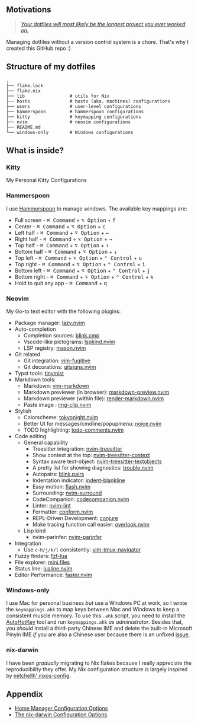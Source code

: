 ## Motivations
> [*Your dotfiles will most likely be the longest project you ever worked on.*](https://www.anishathalye.com/2014/08/03/managing-your-dotfiles/)

Managing dotfiles without a version control system is a chore. That's why I created this GitHub repo :)

## Structure of my dotfiles

```
.
├── flake.lock
├── flake.nix
├── lib                 # utils for Nix
├── hosts               # hosts (aka. machines) configurations
├── users               # user-level configurations
├── hammerspoon         # hammerspoon configurations
├── kitty               # keymapping configurations
├── nvim                # neovim configurations
├── README.md
└── windows-only        # Windows configurations

```
## What is inside?
### Kitty
My Personal Kitty Configurations
### Hammerspoon
I use [Hammerspoon](https://www.hammerspoon.org/) to manage windows. The available key mappings are:
- Full screen  - <kbd>⌘ Command</kbd> + <kbd>⌥ Option</kbd> + <kbd>f</kdb>
- Center       - <kbd>⌘ Command</kbd> + <kbd>⌥ Option</kbd> + <kbd>c</kdb>
- Left half    - <kbd>⌘ Command</kbd> + <kbd>⌥ Option</kbd> + <kbd>←</kdb>
- Right half   - <kbd>⌘ Command</kbd> + <kbd>⌥ Option</kbd> + <kbd>→</kdb>
- Top half     - <kbd>⌘ Command</kbd> + <kbd>⌥ Option</kbd> + <kbd>↑</kdb>
- Bottom half  - <kbd>⌘ Command</kbd> + <kbd>⌥ Option</kbd> + <kbd>↓</kdb>
- Top left     - <kbd>⌘ Command</kbd> + <kbd>⌥ Option</kbd> + <kbd>⌃ Control</kbd> + <kbd>u</kdb>
- Top right    - <kbd>⌘ Command</kbd> + <kbd>⌥ Option</kbd> + <kbd>⌃ Control</kbd> + <kbd>i</kdb>
- Bottom left  - <kbd>⌘ Command</kbd> + <kbd>⌥ Option</kbd> + <kbd>⌃ Control</kbd> + <kbd>j</kdb>
- Bottom right - <kbd>⌘ Command</kbd> + <kbd>⌥ Option</kbd> + <kbd>⌃ Control</kbd> + <kbd>k</kdb>
- Hold to quit any app - <kbd>⌘ Command</kbd> + <kbd>q</kbd>
### Neovim
My Go-to text editor with the following plugins:
- Package manager: [lazy.nvim](https://github.com/folke/lazy.nvim)
- Auto-completion 
    - Completion sources: [blink.cmp](https://github.com/saghen/blink.cmp)
    - Vscode-like pictograms: [lspkind.nvim](https://github.com/onsails/lspkind.nvim)
    - LSP registry: [mason.nvim](https://github.com/williamboman/mason.nvim)
- Git related
    - Git integration: [vim-fugitive](https://github.com/tpope/vim-fugitive)
    - Git decorations: [gitsigns.nvim](https://github.com/lewis6991/gitsigns.nvim)
- Typst tools: [tinymist](https://github.com/Myriad-Dreamin/tinymist?tab=readme-ov-file)
- Markdown tools:
    - Markdown: [vim-markdown](https://github.com/preservim/vim-markdown)
    - Markdown previewer (in browser): [markdown-preview.nvim](https://github.com/iamcco/markdown-preview.nvim)
    - Markdown previewer (within file): [render-markdown.nvim](https://github.com/MeanderingProgrammer/render-markdown.nvim)
    - Paste image : [img-clip.nvim](https://github.com/HakonHarnes/img-clip.nvim)
- Stylish
    - Colorscheme: [tokyonight.nvim](https://github.com/folke/tokyonight.nvim)
    - Better UI for messages/cmdline/popupmenu: [noice.nvim](https://github.com/folke/noice.nvim)
    - TODO highlighting: [todo-comments.nvim](https://github.com/folke/todo-comments.nvim?tab=readme-ov-file)
- Code editing
    - General capability
        - Treesitter integration: [nvim-treesitter](https://github.com/nvim-treesitter/nvim-treesitter)
        - Show context at the top: [nvim-treesitter-context](https://github.com/nvim-treesitter/nvim-treesitter-context)
        - Syntax aware text-object: [nvim-treesitter-textobjects](https://github.com/nvim-treesitter/nvim-treesitter-textobjects)
        - A pretty list for showing diagnostics: [trouble.nvim](https://github.com/folke/trouble.nvim)
        - Autopairs: [blink.pairs](https://github.com/Saghen/blink.pairs)
        - Indentation indicator: [indent-blankline](https://github.com/lukas-reineke/indent-blankline.nvim)
        - Easy motion: [flash.nvim](https://github.com/folke/flash.nvim)
        - Surrounding: [nvim-surround](https://github.com/kylechui/nvim-surround)
        - CodeCompanion: [codecompanion.nvim](https://github.com/olimorris/codecompanion.nvim)
        - Linter: [nvim-lint](https://github.com/mfussenegger/nvim-lint)
        - Formatter: [conform.nvim](https://github.com/stevearc/conform.nvim)
        - REPL-Driven Development: [conjure](https://github.com/Olical/conjure)
        - Make tracing function call easier: [overlook.nvim](https://github.com/WilliamHsieh/overlook.nvim/)
    - Lisp kind
        - nvim-parinfer: [nvim-parinfer](https://github.com/gpanders/nvim-parinfer)
- Integration
    - Use `c-h/j/k/l` consistently: [vim-tmux-navigator](https://github.com/christoomey/vim-tmux-navigator)
- Fuzzy finders: [fzf-lua](https://github.com/ibhagwan/fzf-lua)
- File explorer: [mini.files](https://github.com/echasnovski/mini.files)
- Status line: [lualine.nvim](https://github.com/nvim-lualine/lualine.nvim)
- Editor Performance: [faster.nvim](https://github.com/pteroctopus/faster.nvim)
### Windows-only
I use Mac for personal business *but* use a Windows PC at work, so I wrote the `keymappings.ahk` to map keys between Mac and Windows to keep a consistent muscle memory. To use this `.ahk` script, you need to install the [AutoHotKey](https://www.autohotkey.com/) tool and run `keymappings.ahk` *as administrator*. Besides that, you *should* install a third-party Chinese IME and delete the built-in Microsoft Pinyin IME *if* you are also a Chinese user because there is an unfixed [issue](https://answers.microsoft.com/en-us/windows/forum/all/how-to-completely-disable-the-english-mode-in/2dadd3c1-e441-4e35-8049-dbcb5d50fdfc).
### nix-darwin
I have been *gradually* migrating to Nix flakes because I really appreciate the reproducibility they offer. My Nix configuration structure is largely inspired by [mitchellh' nixos-config](https://github.com/mitchellh/nixos-config).
## Appendix
- [Home Manager Configuration Options](https://nix-community.github.io/home-manager/options.xhtml)
- [The nix-darwin Configuration Options](https://nix-darwin.github.io/nix-darwin/manual/)
